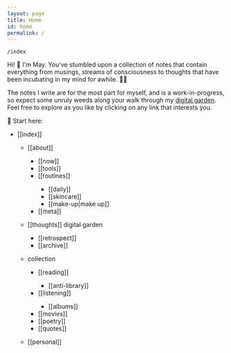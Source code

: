 ```yaml
---
layout: page
title: Home
id: home
permalink: /
---
```


`/index`

<p>Hi! 👋 I'm May. You've stumbled upon a collection of notes that contain everything from musings, streams of consciousness to thoughts that have been incubating in my mind for awhile. 🧠✨ </p>

<p>The notes I write are for the most part for myself, and is a work-in-progress, so expect some unruly weeds along your walk through my <a class="internal-link" href="https://maytrinh.me/growing-my-ideas">digital garden</a>. Feel free to explore as you like by clicking on any link that interests you. </p>

📍 Start here:
<ul>
<li>[[index]]</li>

<ul>
<li>[[about]]</li>
<ul>
<li>[[now]]</li>
<li>[[tools]]</li>
<li>[[routines]]</li>
<ul><li>[[daily]]</li>
<li>[[skincare]]</li>
<li>[[make-up|make up]]</li>
</ul>
<li>[[meta]]</li>
</ul>
</ul>

<ul>
<li>[[thoughts]] <span class="subtext">digital garden</span></li>
<ul><li>[[retrospect]]</li>
<li>[[archive]]</li></ul>
</ul>

<ul>
<li>collection</li>
<ul>
<li>[[reading]]</li>
<ul><li>[[anti-library]]</li></ul>
<li>[[listening]]</li>
<ul><li>[[albums]]</li></ul>
<li>[[movies]]</li>
<li>[[poetry]]</li>
<li>[[quotes]]</li>
</ul>
</ul>

<ul>
<li>[[personal]]</li>
</ul>
</ul>
</ul>

</ul>


<style>
  .wrapper {
    max-width: 58em;
  }
</style>
